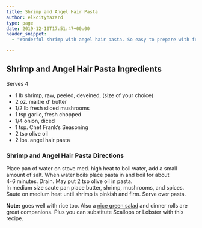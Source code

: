 ```yaml
---
title: Shrimp and Angel Hair Pasta
author: elkcityhazard
type: page
date: 2019-12-10T17:51:47+00:00
header_snippet:
  - "Wonderful shrimp with angel hair pasta. So easy to prepare with fresh mushrooms, ocean shrimp, olive oil, and seasonings. A satisfying meal that's easy to make."

---
```

## Shrimp and Angel Hair Pasta Ingredients

Serves 4

  * 1 lb shrimp, raw, peeled, deveined, (size of your choice)
  * 2 oz. maitre d&#8217; butter
  * 1/2 lb fresh sliced mushrooms
  * 1 tsp garlic, fresh chopped
  * 1/4 onion, diced
  * 1 tsp. Chef Frank&#8217;s Seasoning
  * 2 tsp olive oil
  * 2 lbs. angel hair pasta

### Shrimp and Angel Hair Pasta Directions

Place pan of water on stove med. high heat to boil water, add a small amount of salt. When water boils place pasta in and boil for about  
4-6 minutes. Drain. May put 2 tsp olive oil in pasta.  
In medium size saute pan place butter, shrimp, mushrooms, and spices. Saute on medium heat until shrimp is pinkish and firm. Serve over pasta.

**Note:** goes well with rice too. Also a [nice green salad][1] and dinner rolls are great companions. Plus you can substitute Scallops or Lobster with this recipe.

 [1]: /wordpress/vegetables-and-salad-recipes/